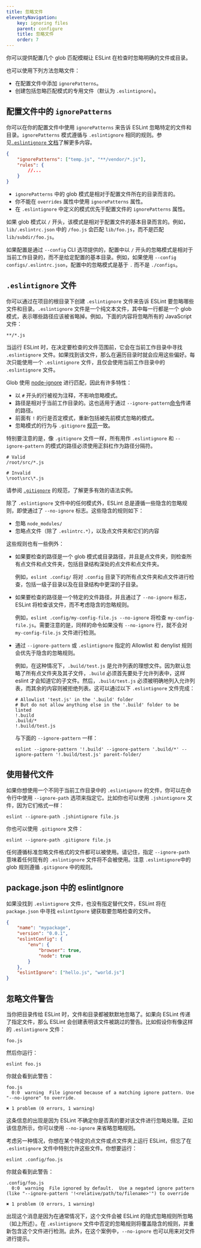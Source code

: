 ```yaml
---
title: 忽略文件
eleventyNavigation:
    key: ignoring files
    parent: configure
    title: 忽略文件
    order: 7
---
```


你可以提供配置几个 glob 匹配模糊让 ESLint 在检查时忽略明确的文件或目录。

也可以使用下列方法忽略文件：

* 在配置文件中添加 `ignorePatterns`。
* 创建包括忽略匹配模式的专用文件（默认为 `.eslintignore`）。

## 配置文件中的 `ignorePatterns`

你可以在你的配置文件中使用 `ignorePatterns` 来告诉 ESLint 忽略特定的文件和目录。`ignorePatterns` 模式遵循与 `.eslintignore` 相同的规则。参见[`.eslintignore` 文档](#eslintignore-文件)了解更多内容。

```json
{
    "ignorePatterns": ["temp.js", "**/vendor/*.js"],
    "rules": {
        //...
    }
}
```

* `ignorePatterns` 中的 glob 模式是相对于配置文件所在的目录而言的。
* 你不能在 `overrides` 属性中使用 `ignorePatterns` 属性。
* 在 `.eslintignore` 中定义的模式优先于配置文件的 `ignorePatterns` 属性。

如果 glob 模式以 `/` 开头，该模式是相对于配置文件的基本目录而言的。例如，`lib/.eslintrc.json` 中的 `/foo.js` 会匹配 `lib/foo.js`，而不是匹配`lib/subdir/foo.js`。

如果配置是通过 `--config` CLI 选项提供的，配置中以 `/` 开头的忽略模式是相对于当前工作目录的，而不是给定配置的基本目录。例如，如果使用 `--config configs/.eslintrc.json`，配置中的忽略模式是基于 `.` 而不是 `./configs`。

## `.eslintignore` 文件

你可以通过在项目的根目录下创建 `.eslintignore` 文件来告诉 ESLint 要忽略哪些文件和目录。`.eslintignore` 文件是一个纯文本文件，其中每一行都是一个 glob 模式，表示哪些路径应该被省略掉。例如，下面的内容将忽略所有的 JavaScript 文件：

```text
**/*.js
```

当运行 ESLint 时，在决定要检查的文件范围前，它会在当前工作目录中寻找 `.eslintignore` 文件。如果找到该文件，那么在遍历目录时就会应用这些偏好。每次只能使用一个 `.eslintignore` 文件，且仅会使用当前工作目录中的 `.eslintignore` 文件。

Glob 使用 [node-ignore](https://github.com/kaelzhang/node-ignore) 进行匹配，因此有许多特性：

* 以 `#` 开头的行被视为注释，不影响忽略模式。
* 路径是相对于当前工作目录的。这也适用于通过 `--ignore-pattern`[命令](../command-line-interface#--ignore-pattern)传递的路径。
* 前面有 `!` 的行是否定模式，重新包括被先前模式忽略的模式。
* 忽略模式的行为与 `.gitignore` [规范](https://git-scm.com/docs/gitignore)一致。

特别要注意的是，像 `.gitignore` 文件一样，所有用作 `.eslintignore` 和 `--ignore-pattern` 的模式的路径必须使用正斜杠作为路径分隔符。

```text
# Valid
/root/src/*.js

# Invalid
\root\src\*.js
```

请参阅 [`.gitignore`](https://git-scm.com/docs/gitignore) 的规范，了解更多有效的语法实例。

除了 `.eslintignore` 文件中的任何模式外，ESLint 总是遵循一些隐含的忽略规则，即使通过了 `--no-ignore` 标志。这些隐含的规则如下：

* 忽略 `node_modules/`
* 忽略点文件（除了 `.eslintrc.*`），以及点文件夹和它们的内容

这些规则也有一些例外：

* 如果要检查的路径是一个 glob 模式或目录路径，并且是点文件夹，则检查所有点文件和点文件夹，包括目录结构深处的点文件和点文件夹。

  例如，`eslint .config/` 将对 `.config` 目录下的所有点文件夹和点文件进行检查，包括一级子目录以及在目录结构中更深的子目录。

* 如果要检查的路径是一个特定的文件路径，并且通过了 `--no-ignore` 标志，ESLint 将检查该文件，而不考虑隐含的忽略规则。

  例如，`eslint .config/my-config-file.js --no-ignore` 将检查 `my-config-file.js`。需要注意的是，同样的命令如果没有 `--no-ignore` 行，就不会对 `my-config-file.js` 文件进行检测。

* 通过 `--ignore-pattern` 或 `.eslintignore` 指定的 Allowlist 和 denylist 规则会优先于隐含的忽略规则。

  例如，在这种情况下，`.build/test.js` 是允许列表的理想文件。因为默认忽略了所有点文件夹及其子文件，`.build` 必须首先要处于允许列表中，这样 eslint 才会知道它的子文件。然后，`.build/test.js` 必须被明确地列入允许列表，而其余的内容则被拒绝列表。这可以通过以下 `.eslintignore` 文件完成：

  ```text
  # Allowlist 'test.js' in the '.build' folder
  # But do not allow anything else in the '.build' folder to be linted
  !.build
  .build/*
  !.build/test.js
  ```

  与下面的 `--ignore-pattern` 一样：

  ```shell
  eslint --ignore-pattern '!.build' --ignore-pattern '.build/*' --ignore-pattern '!.build/test.js' parent-folder/
  ```

## 使用替代文件

如果你想使用一个不同于当前工作目录中的 `.eslintignore` 的文件，你可以在命令行中使用 `--ignore-path` 选项来指定它。比如你也可以使用 `.jshintignore` 文件，因为它们格式一样：

```shell
eslint --ignore-path .jshintignore file.js
```

你也可以使用 `.gitignore` 文件：

```shell
eslint --ignore-path .gitignore file.js
```

任何遵循标准忽略文件格式的文件都可以被使用。请记住，指定 `--ignore-path` 意味着任何现有的 `.eslintignore` 文件将不会被使用。注意 `.eslintignore`中的 glob 规则遵循 `.gitignore` 中的规则。

## package.json 中的 eslintIgnore

如果没找到 `.eslintignore` 文件，也没有指定替代文件，ESLint 将在 `package.json` 中寻找 `eslintIgnore` 键获取要忽略检查的文件。

```json
{
    "name": "mypackage",
    "version": "0.0.1",
    "eslintConfig": {
        "env": {
            "browser": true,
            "node": true
        }
    },
    "eslintIgnore": ["hello.js", "world.js"]
}
```

## 忽略文件警告

当你把目录传给 ESLint 时，文件和目录都被默默地忽略了。如果向 ESLint 传递了指定文件，那么 ESLint 会创建表明该文件被跳过的警告。比如假设你有像这样的 `.eslintignore` 文件：

```text
foo.js
```

然后你运行：

```shell
eslint foo.js
```

你就会看到此警告：

```text
foo.js
  0:0  warning  File ignored because of a matching ignore pattern. Use "--no-ignore" to override.

✖ 1 problem (0 errors, 1 warning)
```

这条信息的出现是因为 ESLint 不确定你是否真的要对该文件进行忽略处理。正如该信息所示，你可以使用 `--no-ignore` 来省略忽略规则。

考虑另一种情况，你想在某个特定的点文件或点文件夹上运行 ESLint，但忘了在 `.eslintignore` 文件中特别允许这些文件。你想要运行：

```shell
eslint .config/foo.js
```

你就会看到此警告：

```text
.config/foo.js
  0:0  warning  File ignored by default.  Use a negated ignore pattern (like "--ignore-pattern '!<relative/path/to/filename>'") to override

✖ 1 problem (0 errors, 1 warning)
```

出现这个消息是因为在通常情况下，这个文件会被 ESLint 的隐式忽略规则所忽略（如上所述）。在 `.eslintignore` 文件中否定的忽略规则将覆盖隐含的规则，并重新包含这个文件进行检测。此外，在这个案例中，`--no-ignore` 也可以用来对文件进行提示。
